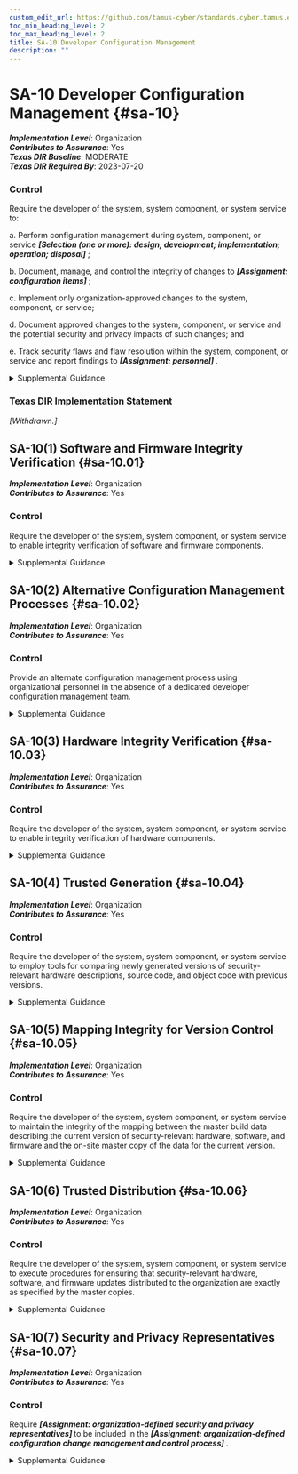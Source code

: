 ```yaml
---
custom_edit_url: https://github.com/tamus-cyber/standards.cyber.tamus.edu/tree/main/static/content/tamus.edu/TAMUS_profile.xml
toc_min_heading_level: 2
toc_max_heading_level: 2
title: SA-10 Developer Configuration Management
description: ""
---
```


# SA-10 Developer Configuration Management {#sa-10}

_**Implementation Level**_: Organization\
_**Contributes to Assurance**_: Yes\
_**Texas DIR Baseline**_: MODERATE\
_**Texas DIR Required By**_: 2023-07-20

### Control

Require the developer of the system, system component, or system service to:

a. Perform configuration management during system, component, or service <strong> <em>[Selection (one or more): design; development; implementation; operation; disposal]</em> </strong>;

b. Document, manage, and control the integrity of changes to <strong> <em>[Assignment: configuration items]</em> </strong>;

c. Implement only organization-approved changes to the system, component, or service;

d. Document approved changes to the system, component, or service and the potential security and privacy impacts of such changes; and

e. Track security flaws and flaw resolution within the system, component, or service and report findings to <strong> <em>[Assignment: personnel]</em> </strong>.

<details>
  <summary>Supplemental Guidance</summary>

Organizations consider the quality and completeness of configuration management activities conducted by developers as direct evidence of applying effective security controls. Controls include protecting the master copies of material used to generate security-relevant portions of the system hardware, software, and firmware from unauthorized modification or destruction. Maintaining the integrity of changes to the system, system component, or system service requires strict configuration control throughout the system development life cycle to track authorized changes and prevent unauthorized changes.

</details>

### Texas DIR Implementation Statement

<prop xmlns="http://csrc.nist.gov/ns/oscal/1.0" name="status" value="withdrawn">
               <em>[Withdrawn.]</em>
            </prop>
         

## SA-10(1) Software and Firmware Integrity Verification {#sa-10.01}

_**Implementation Level**_: Organization\
_**Contributes to Assurance**_: Yes

### Control

Require the developer of the system, system component, or system service to enable integrity verification of software and firmware components.

<details>
  <summary>Supplemental Guidance</summary>

Software and firmware integrity verification allows organizations to detect unauthorized changes to software and firmware components using developer-provided tools, techniques, and mechanisms. The integrity checking mechanisms can also address counterfeiting of software and firmware components. Organizations verify the integrity of software and firmware components, for example, through secure one-way hashes provided by developers. Delivered software and firmware components also include any updates to such components.

</details>

## SA-10(2) Alternative Configuration Management Processes {#sa-10.02}

_**Implementation Level**_: Organization\
_**Contributes to Assurance**_: Yes

### Control

Provide an alternate configuration management process using organizational personnel in the absence of a dedicated developer configuration management team.

<details>
  <summary>Supplemental Guidance</summary>

Alternate configuration management processes may be required when organizations use commercial off-the-shelf information technology products. Alternate configuration management processes include organizational personnel who review and approve proposed changes to systems, system components, and system services and conduct security and privacy impact analyses prior to the implementation of changes to systems, components, or services.

</details>

## SA-10(3) Hardware Integrity Verification {#sa-10.03}

_**Implementation Level**_: Organization\
_**Contributes to Assurance**_: Yes

### Control

Require the developer of the system, system component, or system service to enable integrity verification of hardware components.

<details>
  <summary>Supplemental Guidance</summary>

Hardware integrity verification allows organizations to detect unauthorized changes to hardware components using developer-provided tools, techniques, methods, and mechanisms. Organizations may verify the integrity of hardware components with hard-to-copy labels, verifiable serial numbers provided by developers, and by requiring the use of anti-tamper technologies. Delivered hardware components also include hardware and firmware updates to such components.

</details>

## SA-10(4) Trusted Generation {#sa-10.04}

_**Implementation Level**_: Organization\
_**Contributes to Assurance**_: Yes

### Control

Require the developer of the system, system component, or system service to employ tools for comparing newly generated versions of security-relevant hardware descriptions, source code, and object code with previous versions.

<details>
  <summary>Supplemental Guidance</summary>

The trusted generation of descriptions, source code, and object code addresses authorized changes to hardware, software, and firmware components between versions during development. The focus is on the efficacy of the configuration management process by the developer to ensure that newly generated versions of security-relevant hardware descriptions, source code, and object code continue to enforce the security policy for the system, system component, or system service. In contrast, <a xmlns="http://csrc.nist.gov/ns/oscal/1.0" href="#sa-10.1">SA-10(1)</a> and <a xmlns="http://csrc.nist.gov/ns/oscal/1.0" href="#sa-10.3">SA-10(3)</a> allow organizations to detect unauthorized changes to hardware, software, and firmware components using tools, techniques, or mechanisms provided by developers.

</details>

## SA-10(5) Mapping Integrity for Version Control {#sa-10.05}

_**Implementation Level**_: Organization\
_**Contributes to Assurance**_: Yes

### Control

Require the developer of the system, system component, or system service to maintain the integrity of the mapping between the master build data describing the current version of security-relevant hardware, software, and firmware and the on-site master copy of the data for the current version.

<details>
  <summary>Supplemental Guidance</summary>

Mapping integrity for version control addresses changes to hardware, software, and firmware components during both initial development and system development life cycle updates. Maintaining the integrity between the master copies of security-relevant hardware, software, and firmware (including designs, hardware drawings, source code) and the equivalent data in master copies in operational environments is essential to ensuring the availability of organizational systems that support critical mission and business functions.

</details>

## SA-10(6) Trusted Distribution {#sa-10.06}

_**Implementation Level**_: Organization\
_**Contributes to Assurance**_: Yes

### Control

Require the developer of the system, system component, or system service to execute procedures for ensuring that security-relevant hardware, software, and firmware updates distributed to the organization are exactly as specified by the master copies.

<details>
  <summary>Supplemental Guidance</summary>

The trusted distribution of security-relevant hardware, software, and firmware updates help to ensure that the updates are correct representations of the master copies maintained by the developer and have not been tampered with during distribution.

</details>

## SA-10(7) Security and Privacy Representatives {#sa-10.07}

_**Implementation Level**_: Organization\
_**Contributes to Assurance**_: Yes

### Control

Require <strong> <em>[Assignment: organization-defined security and privacy representatives]</em> </strong> to be included in the <strong> <em>[Assignment: organization-defined configuration change management and control process]</em> </strong>.

<details>
  <summary>Supplemental Guidance</summary>

Information security and privacy representatives can include system security officers, senior agency information security officers, senior agency officials for privacy, and system privacy officers. Representation by personnel with information security and privacy expertise is important because changes to system configurations can have unintended side effects, some of which may be security- or privacy-relevant. Detecting such changes early in the process can help avoid unintended, negative consequences that could ultimately affect the security and privacy posture of systems. The configuration change management and control process in this control enhancement refers to the change management and control process defined by organizations in <a xmlns="http://csrc.nist.gov/ns/oscal/1.0" href="#sa-10_smt.b">SA-10b</a>.

</details>

